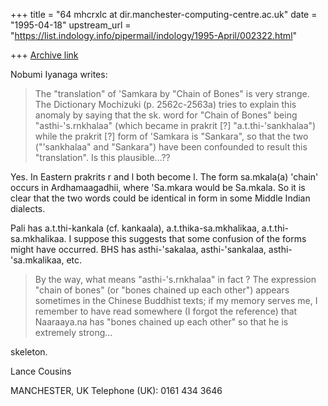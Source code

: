 +++
title = "64 mhcrxlc at dir.manchester-computing-centre.ac.uk"
date = "1995-04-18"
upstream_url = "https://list.indology.info/pipermail/indology/1995-April/002322.html"

+++
[Archive link](https://list.indology.info/pipermail/indology/1995-April/002322.html)

Nobumi Iyanaga writes:

>The "translation" of 'Samkara by "Chain of Bones" is very strange.
>The Dictionary Mochizuki (p. 2562c-2563a) tries to explain this
>anomaly by saying that the sk. word for "Chain of Bones" being
>"asthi-'s.rnkhalaa" (which became in prakrit [?] "a.t.thi-'sankhalaa")
> while the prakrit [?] form of 'Samkara is "Sankara", so that the two
>("'sankhalaa" and "Sankara") have been confounded to result this
>"translation".  Is this plausible...??

Yes. In Eastern prakrits r and l both become l. The form sa.mkala(a)
'chain' occurs in Ardhamaagadhii, where 'Sa.mkara would be Sa.mkala. So it
is clear that the two words could be identical in form in some Middle
Indian dialects.

Pali has a.t.thi-kankala (cf. kankaala), a.t.thika-sa.mkhalikaa,
a.t.thi-sa.mkhalikaa. I suppose this suggests that some confusion of the
forms might have occurred. BHS has asthi-'sakalaa, asthi-'sankalaa,
asthi-'sa.mkalikaa, etc.

> By the way,
>what means "asthi-'s.rnkhalaa" in fact ?  The expression "chain of
>bones" (or "bones chained up each other") appears sometimes in the
>Chinese Buddhist texts; if my memory serves me, I remember to have
>read somewhere (I forgot the reference) that Naaraaya.na has "bones
>chained up each other" so that he is extremely strong...

skeleton.

Lance Cousins

MANCHESTER, UK
Telephone (UK): 0161 434 3646







